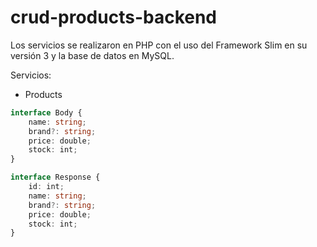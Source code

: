 # crud-products-backend

Los servicios se realizaron en PHP con el uso del Framework Slim en su versión 3 y la base de datos en MySQL.


Servicios:
* Products
```TypeScript
interface Body {
    name: string;
    brand?: string;
    price: double;
    stock: int;
}
```
```TypeScript
interface Response {
    id: int;
    name: string;
    brand?: string;
    price: double;
    stock: int;
}
```